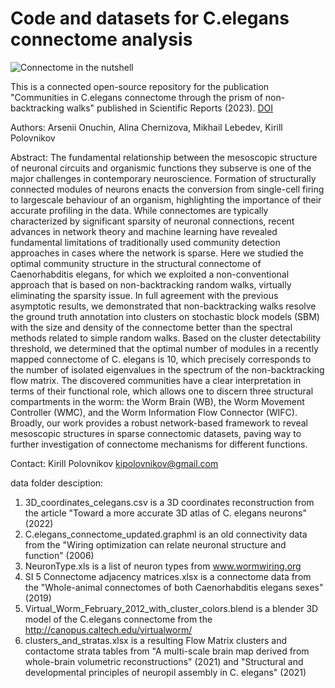 # Code and datasets for C.elegans connectome analysis

![Connectome in the nutshell](https://media.giphy.com/media/rPE4X4EKTtiSUKWwX8/giphy-downsized-large.gif)

This is a connected open-source repository for the publication "Communities in C.elegans connectome through the prism of non-backtracking walks" published in Scientific Reports (2023).
[DOI](https://doi.org/10.1038/s41598-023-49503-5)

Authors: Arsenii Onuchin, Alina Chernizova, Mikhail Lebedev, Kirill Polovnikov

Abstract:
The fundamental relationship between the mesoscopic structure of neuronal circuits and organismic functions they subserve is one of the major challenges in contemporary neuroscience. Formation
of structurally connected modules of neurons enacts the conversion from single-cell firing to largescale behaviour of an organism, highlighting the importance of their accurate profiling in the data.
While connectomes are typically characterized by significant sparsity of neuronal connections, recent advances in network theory and machine learning have revealed fundamental limitations of traditionally used community detection approaches in cases where the network is sparse. Here we
studied the optimal community structure in the structural connectome of Caenorhabditis elegans, for which we exploited a non-conventional approach that is based on non-backtracking random walks,
virtually eliminating the sparsity issue. In full agreement with the previous asymptotic results, we demonstrated that non-backtracking walks resolve the ground truth annotation into clusters on
stochastic block models (SBM) with the size and density of the connectome better than the spectral methods related to simple random walks. Based on the cluster detectability threshold, we determined
that the optimal number of modules in a recently mapped connectome of C. elegans is 10, which precisely corresponds to the number of isolated eigenvalues in the spectrum of the non-backtracking
flow matrix. The discovered communities have a clear interpretation in terms of their functional role, which allows one to discern three structural compartments in the worm: the Worm Brain (WB), the
Worm Movement Controller (WMC), and the Worm Information Flow Connector (WIFC). Broadly, our work provides a robust network-based framework to reveal mesoscopic structures in sparse
connectomic datasets, paving way to further investigation of connectome mechanisms for different functions.

Contact: 
Kirill Polovnikov
kipolovnikov@gmail.com


data folder desciption:
1. 3D_coordinates_celegans.csv is a 3D coordinates reconstruction from the article "Toward a more accurate 3D atlas of C. elegans neurons" (2022)
2. C.elegans_connectome_updated.graphml is an old connectivity data from the "Wiring optimization can relate neuronal structure and function" (2006) 
3. NeuronType.xls is a list of neuron types from www.wormwiring.org
4. SI 5 Connectome adjacency matrices.xlsx is a connectome data from the "Whole-animal connectomes of both Caenorhabditis elegans sexes" (2019)
5. Virtual_Worm_February_2012_with_cluster_colors.blend is a blender 3D model of the C.elegans connectome from the http://canopus.caltech.edu/virtualworm/
6. clusters_and_stratas.xlsx is a resulting Flow Matrix clusters and contactome strata tables from "A multi-scale brain map derived from whole-brain volumetric
reconstructions" (2021) and "Structural and developmental principles of neuropil assembly in C. elegans" (2021) 

